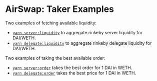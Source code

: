 # AirSwap: Taker Examples

Two examples of fetching available liquidity:

- [`yarn server:liquidity`](./examples/server-liquidity.ts) to aggregate rinkeby server liquidity for DAI/WETH.
- [`yarn delegate:liquidity`](./examples/delegate-liquidity.ts) to aggregate rinkeby delegate liquidity for DAI/WETH.

Two examples of taking the best available order:

- [`yarn server:order`](./examples/server-order.ts) takes the best order for 1 DAI in WETH.
- [`yarn delegate:order`](./examples/delegate-order.ts) takes the best price for 1 DAI in WETH.
